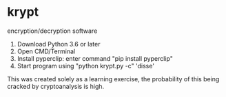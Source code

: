 # krypt
encryption/decryption software

1. Download Python 3.6 or later
2. Open CMD/Terminal
3. Install pyperclip:
  enter command "pip install pyperclip"
4. Start program using "python krypt.py -c"
'disse'

This was created solely as a learning exercise, the probability of this being cracked by cryptoanalysis is high.
